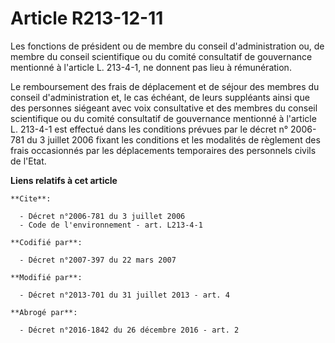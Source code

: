 # Article R213-12-11

Les fonctions de président ou de membre du conseil d'administration ou, de membre du conseil scientifique ou du comité
consultatif de gouvernance mentionné à l'article L. 213-4-1, ne donnent pas lieu à rémunération. 

Le remboursement des frais de déplacement et de séjour des membres du conseil d'administration et, le cas échéant, de leurs
suppléants ainsi que des personnes siégeant avec voix consultative et des membres du conseil scientifique ou du comité
consultatif de gouvernance mentionné à l'article L. 213-4-1 est effectué dans les conditions prévues par le décret n°
2006-781 du 3 juillet 2006 fixant les conditions et les modalités de règlement des frais occasionnés par les déplacements
temporaires des personnels civils de l'Etat.

**Liens relatifs à cet article**

	**Cite**:

	  - Décret n°2006-781 du 3 juillet 2006
	  - Code de l'environnement - art. L213-4-1

	**Codifié par**:

	  - Décret n°2007-397 du 22 mars 2007

	**Modifié par**:

	  - Décret n°2013-701 du 31 juillet 2013 - art. 4

	**Abrogé par**:

	  - Décret n°2016-1842 du 26 décembre 2016 - art. 2
